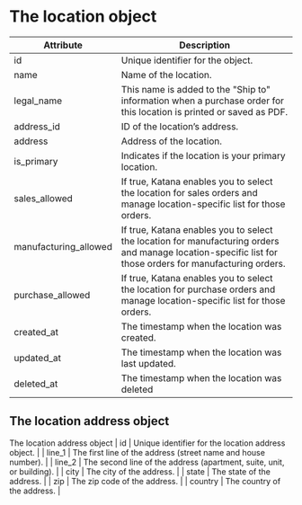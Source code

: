 # The location object

| Attribute             | Description                                                                                                                                              |
| --------------------- | -------------------------------------------------------------------------------------------------------------------------------------------------------- |
| id                    | Unique identifier for the object.                                                                                                                        |
| name                  | Name of the location.                                                                                                                                    |
| legal_name            | This name is added to the "Ship to" information when a purchase order for this location is printed or saved as PDF.                                      |
| address_id            | ID of the location’s address.                                                                                                                            |
| address               | Address of the location.                                                                                                                                 |
| is_primary            | Indicates if the location is your primary location.                                                                                                      |
| sales_allowed         | If true, Katana enables you to select the location for sales orders and manage location-specific list for those orders.                                  |
| manufacturing_allowed | If true, Katana enables you to select the location for manufacturing orders and manage location-specific list for those orders for manufacturing orders. |
| purchase_allowed      | If true, Katana enables you to select the location for purchase orders and manage location-specific list for those orders.                               |
| created_at            | The timestamp when the location was created.                                                                                                             |
| updated_at            | The timestamp when the location was last updated.                                                                                                        |
| deleted_at            | The timestamp when the location was deleted                                                                                                              |

## The location address object

The location address object | id | Unique identifier for the location address object. |
| line_1 | The first line of the address (street name and house number). | | line_2 |
The second line of the address (apartment, suite, unit, or building). | | city | The
city of the address. | | state | The state of the address. | | zip | The zip code of the
address. | | country | The country of the address. |
